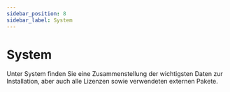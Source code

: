 ```yaml
---
sidebar_position: 8
sidebar_label: System
---
```


# System

Unter System finden Sie eine Zusammenstellung der wichtigsten Daten zur Installation, aber auch alle Lizenzen sowie verwendeten externen Pakete.
